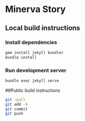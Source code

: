 # Minerva Story 

## Local build instructions

### Install dependencies

```bash
gem install jekyll bundler
bundle install
```

### Run development server

```bash
bundle exec jekyll serve
```

##Public build instructions

```bash
git -pull
git add -A
git commit
git push
```

